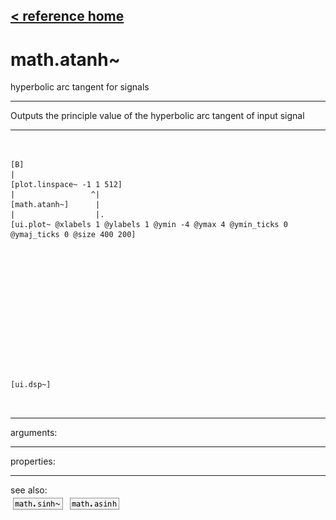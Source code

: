 [< reference home](index.html)
---

# math.atanh~


hyperbolic arc tangent for signals

---

Outputs the principle value of the hyperbolic arc tangent of input signal
<br>


---


```


[B]
|
[plot.linspace~ -1 1 512]
|                 ^|
[math.atanh~]      |
|                  |.
[ui.plot~ @xlabels 1 @ylabels 1 @ymin -4 @ymax 4 @ymin_ticks 0 @ymaj_ticks 0 @size 400 200]














[ui.dsp~]

            
```

---
arguments:


---
properties:


---
see also:<br>
[![math.sinh~](img/object_math.sinh~.png)](math.sinh~.html)
[![math.asinh](img/object_math.asinh.png)](math.asinh.html)

